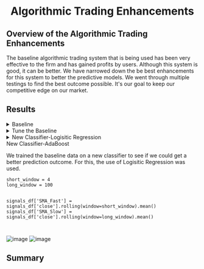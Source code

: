 <h1 align="center">Algorithmic Trading Enhancements</h1>

## Overview of the Algorithmic Trading Enhancements

The baseline algorithmic trading system that is being used has been very effective to the firm and has gained profits by users. Although this system is good, it can be better. We have narrowed down the be best enhancements for this system to better the predictive models. We went through multiple testings to find the best outcome possible. It's our goal to keep our competitive edge on our market.

## Results

<details>
<summary>Baseline</summary>
 
```
short_window = 4
long_window = 100
  
  
signals_df['SMA_Fast'] = signals_df['close'].rolling(window=short_window).mean()
signals_df['SMA_Slow'] = signals_df['close'].rolling(window=long_window).mean()
  
  
```
![image](https://user-images.githubusercontent.com/84649228/135738937-256c2dcf-7f92-4d7a-b094-2cd328671a7b.png)
  
![image](https://user-images.githubusercontent.com/84649228/135739647-1de43043-0582-4b33-bd45-b89fb9e93e6f.png)




</details>


<details>
<summary>Tune the Baseline</summary>
 
 

</details>

<details>
<summary>New Classifier-Logisitic Regression</summary>

We trained the baseline data on a new classifier to see if we could get a better prediction outcome. For this, the use of Logisitic Regression was used. 

```
short_window = 4
long_window = 100
  
  
signals_df['SMA_Fast'] = signals_df['close'].rolling(window=short_window).mean()
signals_df['SMA_Slow'] = signals_df['close'].rolling(window=long_window).mean()
  
  
```
![image](https://user-images.githubusercontent.com/84649228/135740124-6e2a817b-1e35-4ab5-973d-38f1b0c230cd.png)

![image](https://user-images.githubusercontent.com/84649228/135740119-66b66669-0eda-47b0-98c2-735d19b8c2ed.png)




</details>

<summary>New Classifier-AdaBoost</summary>

We trained the baseline data on a new classifier to see if we could get a better prediction outcome. For this, the use of Logisitic Regression was used. 

```
short_window = 4
long_window = 100
  
  
signals_df['SMA_Fast'] = signals_df['close'].rolling(window=short_window).mean()
signals_df['SMA_Slow'] = signals_df['close'].rolling(window=long_window).mean()
  
  
```

![image](https://user-images.githubusercontent.com/84649228/135740067-0adc9622-9be9-4ed6-989a-ce477c33dc4b.png)
![image](https://user-images.githubusercontent.com/84649228/135740080-295e16c8-b447-4b68-a381-60f418e78bc0.png)



</details>

## Summary


